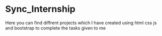 # Sync_Internship
Here you can find diffrent projects which I have created using html css js and bootstrap to complete the tasks given 
to me 
